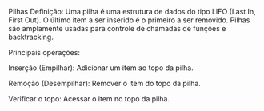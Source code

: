 Pilhas
Definição: Uma pilha é uma estrutura de dados do tipo LIFO (Last In, First Out). O último item a ser inserido é o primeiro a ser removido. Pilhas são amplamente usadas para controle de chamadas de funções e backtracking.

Principais operações:

Inserção (Empilhar): Adicionar um item ao topo da pilha.

Remoção (Desempilhar): Remover o item do topo da pilha.

Verificar o topo: Acessar o item no topo da pilha.